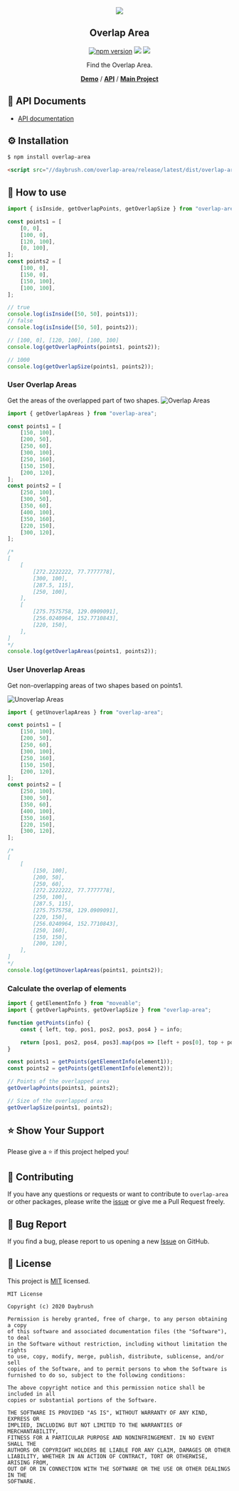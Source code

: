 
<p align="middle" ><img src="https://raw.githubusercontent.com/daybrush/overlap-area/master/demo/images/logo.png" /></p>
<h2 align="middle">Overlap Area</h2>
<p align="middle">
<a href="https://www.npmjs.com/package/overlap-area" target="_blank"><img src="https://img.shields.io/npm/v/overlap-area.svg?style=flat-square&color=007acc&label=version" alt="npm version" /></a>
<img src="https://img.shields.io/badge/language-typescript-blue.svg?style=flat-square"/>
<a href="https://github.com/daybrush/overlap-area/blob/master/LICENSE" target="_blank"><img src="https://img.shields.io/github/license/daybrush/overlap-area.svg?style=flat-square&label=license&color=08CE5D"/></a>
</p>
<p align="middle">Find the Overlap Area.</p>

<p align="middle">
    <a href="https://daybrush.com/overlap-area" target="_blank"><strong>Demo</strong></a> /
    <a href="https://daybrush.com/overlap-area/release/latest/doc/" target="_blank"><strong>API</strong></a> /
    <a href="https://github.com/daybrush/scena" target="_blank"><strong>Main Project</strong></a>
</p>

## 📄 API Documents
* [API documentation](https://daybrush.com/overlap-area/release/latest/doc/)

## ⚙️ Installation
```bash
$ npm install overlap-area
```

```html
<script src="//daybrush.com/overlap-area/release/latest/dist/overlap-area.min.js"></script>
```

## 🚀 How to use
```ts
import { isInside, getOverlapPoints, getOverlapSize } from "overlap-area";

const points1 = [
    [0, 0],
    [100, 0],
    [120, 100],
    [0, 100],
];
const points2 = [
    [100, 0],
    [150, 0],
    [150, 100],
    [100, 100],
];

// true
console.log(isInside([50, 50], points1));
// false
console.log(isInside([50, 50], points2));

// [100, 0], [120, 100], [100, 100]
console.log(getOverlapPoints(points1, points2));

// 1000
console.log(getOverlapSize(points1, points2));
```
### User Overlap Areas
Get the areas of the overlapped part of two shapes.
![Overlap Areas](https://daybrush.com/overlap-area/images/overlap.png)

```js
import { getOverlapAreas } from "overlap-area";

const points1 = [
    [150, 100],
    [200, 50],
    [250, 60],
    [300, 100],
    [250, 160],
    [150, 150],
    [200, 120],
];
const points2 = [
    [250, 100],
    [300, 50],
    [350, 60],
    [400, 100],
    [350, 160],
    [220, 150],
    [300, 120],
];

/*
[
    [
        [272.2222222, 77.7777778],
        [300, 100],
        [287.5, 115],
        [250, 100],
    ],
    [
        [275.7575758, 129.0909091],
        [256.0240964, 152.7710843],
        [220, 150],
    ],
]
*/
console.log(getOverlapAreas(points1, points2));
```
### User Unoverlap Areas
Get non-overlapping areas of two shapes based on points1.

![Unoverlap Areas](https://daybrush.com/overlap-area/images/unoverlap.png)

```js
import { getUnoverlapAreas } from "overlap-area";

const points1 = [
    [150, 100],
    [200, 50],
    [250, 60],
    [300, 100],
    [250, 160],
    [150, 150],
    [200, 120],
];
const points2 = [
    [250, 100],
    [300, 50],
    [350, 60],
    [400, 100],
    [350, 160],
    [220, 150],
    [300, 120],
];

/*
[
    [
        [150, 100],
        [200, 50],
        [250, 60],
        [272.2222222, 77.7777778],
        [250, 100],
        [287.5, 115],
        [275.7575758, 129.0909091],
        [220, 150],
        [256.0240964, 152.7710843],
        [250, 160],
        [150, 150],
        [200, 120],
    ],
]
*/
console.log(getUnoverlapAreas(points1, points2));
```
### Calculate the overlap of elements
```js
import { getElementInfo } from "moveable";
import { getOverlapPoints, getOverlapSize } from "overlap-area";

function getPoints(info) {
    const { left, top, pos1, pos2, pos3, pos4 } = info;

    return [pos1, pos2, pos4, pos3].map(pos => [left + pos[0], top + pos[1]]);
}

const points1 = getPoints(getElementInfo(element1));
const points2 = getPoints(getElementInfo(element2));

// Points of the overlapped area
getOverlapPoints(points1, points2);

// Size of the overlapped area
getOverlapSize(points1, points2);
```

## ⭐️ Show Your Support
Please give a ⭐️ if this project helped you!

## 👏 Contributing

If you have any questions or requests or want to contribute to `overlap-area` or other packages, please write the [issue](https://github.com/daybrush/overlap-area/issues) or give me a Pull Request freely.

## 🐞 Bug Report

If you find a bug, please report to us opening a new [Issue](https://github.com/daybrush/overlap-area/issues) on GitHub.


## 📝 License

This project is [MIT](https://github.com/daybrush/overlap-area/blob/master/LICENSE) licensed.

```
MIT License

Copyright (c) 2020 Daybrush

Permission is hereby granted, free of charge, to any person obtaining a copy
of this software and associated documentation files (the "Software"), to deal
in the Software without restriction, including without limitation the rights
to use, copy, modify, merge, publish, distribute, sublicense, and/or sell
copies of the Software, and to permit persons to whom the Software is
furnished to do so, subject to the following conditions:

The above copyright notice and this permission notice shall be included in all
copies or substantial portions of the Software.

THE SOFTWARE IS PROVIDED "AS IS", WITHOUT WARRANTY OF ANY KIND, EXPRESS OR
IMPLIED, INCLUDING BUT NOT LIMITED TO THE WARRANTIES OF MERCHANTABILITY,
FITNESS FOR A PARTICULAR PURPOSE AND NONINFRINGEMENT. IN NO EVENT SHALL THE
AUTHORS OR COPYRIGHT HOLDERS BE LIABLE FOR ANY CLAIM, DAMAGES OR OTHER
LIABILITY, WHETHER IN AN ACTION OF CONTRACT, TORT OR OTHERWISE, ARISING FROM,
OUT OF OR IN CONNECTION WITH THE SOFTWARE OR THE USE OR OTHER DEALINGS IN THE
SOFTWARE.
```